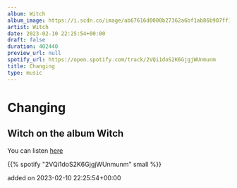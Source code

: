 ```yaml
---
album: Witch
album_image: https://i.scdn.co/image/ab67616d0000b27362a6bf1ab86b907ff192b5ac
artist: Witch
date: 2023-02-10 22:25:54+00:00
draft: false
duration: 402440
preview_url: null
spotify_url: https://open.spotify.com/track/2VQi1doS2K6GjgjWUnmunm
title: Changing
type: music
---
```



# Changing

## Witch on the album Witch

You can listen [here](https://open.spotify.com/track/2VQi1doS2K6GjgjWUnmunm)

{{% spotify "2VQi1doS2K6GjgjWUnmunm" small %}}

added on 2023-02-10 22:25:54+00:00